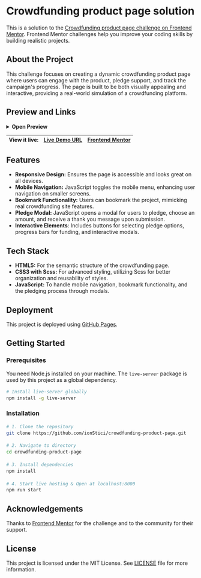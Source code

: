 # Crowdfunding product page solution

This is a solution to the [Crowdfunding product page challenge on Frontend Mentor](https://www.frontendmentor.io/challenges/crowdfunding-product-page-7uvcZe7ZR). Frontend Mentor challenges help you improve your coding skills by building realistic projects.

## About the Project

This challenge focuses on creating a dynamic crowdfunding product page where users can engage with the product, pledge support, and track the campaign's progress. The page is built to be both visually appealing and interactive, providing a real-world simulation of a crowdfunding platform.

## Preview and Links

<details>
<summary><b>Open Preview</b></summary>
<br>

![](./src/images/screenshot.png)

<br>
</details>

| View it live: | [Live Demo URL](https://ionstici.github.io/crowdfunding-product-page) | [Frontend Mentor](https://www.frontendmentor.io/solutions/crowdfunding-product-page---JMRnAQmp) |
| ------------- | --------------------------------------------------------------------- | ----------------------------------------------------------------------------------------------- |

## Features

- **Responsive Design:** Ensures the page is accessible and looks great on all devices.
- **Mobile Navigation:** JavaScript toggles the mobile menu, enhancing user navigation on smaller screens.
- **Bookmark Functionality:** Users can bookmark the project, mimicking real crowdfunding site features.
- **Pledge Modal:** JavaScript opens a modal for users to pledge, choose an amount, and receive a thank you message upon submission.
- **Interactive Elements**: Includes buttons for selecting pledge options, progress bars for funding, and interactive modals.

## Tech Stack

- **HTML5:** For the semantic structure of the crowdfunding page.
- **CSS3 with Scss:** For advanced styling, utilizing Scss for better organization and reusability of styles.
- **JavaScript:** To handle mobile navigation, bookmark functionality, and the pledging process through modals.

## Deployment

This project is deployed using [GitHub Pages](https://pages.github.com).

## Getting Started

### Prerequisites

You need Node.js installed on your machine. The `live-server` package is used by this project as a global dependency.

```bash
# Install live-server globally
npm install -g live-server
```

### Installation

```bash
# 1. Clone the repository
git clone https://github.com/ionStici/crowdfunding-product-page.git

# 2. Navigate to directory
cd crowdfunding-product-page

# 3. Install dependencies
npm install

# 4. Start live hosting & Open at localhost:8000
npm run start
```

## Acknowledgements

Thanks to [Frontend Mentor](http://frontendmentor.io) for the challenge and to the community for their support.

## License

This project is licensed under the MIT License. See [LICENSE](./LICENSE) file for more information.
